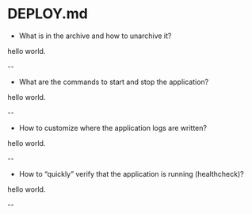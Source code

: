 # DEPLOY.md
* What is in the archive and how to unarchive it?   

hello world.  

--  

* What are the commands to start and stop the application?  

hello world.  

--  

* How to customize where the application logs are written?  

hello world.  

--  

* How to “quickly” verify that the application is running (healthcheck)?  

hello world.  

--

